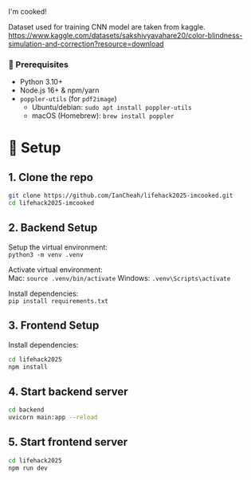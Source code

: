 I'm cooked!

Dataset used for training CNN model are taken from kaggle.
https://www.kaggle.com/datasets/sakshivyavahare20/color-blindness-simulation-and-correction?resource=download


### 🔁 Prerequisites

- Python 3.10+  
- Node.js 16+ & npm/yarn  
- `poppler-utils` (for `pdf2image`)  
  - Ubuntu/debian: `sudo apt install poppler-utils`  
  - macOS (Homebrew): `brew install poppler`

# 🚀 Setup

## 1. Clone the repo
```bash
git clone https://github.com/IanCheah/lifehack2025-imcooked.git
cd lifehack2025-imcooked
```

## 2. Backend Setup
Setup the virtual environment:<br>
`python3 -m venv .venv`

Activate virtual environment:<br>
Mac: `source .venv/bin/activate`
Windows: `.venv\Scripts\activate`

Install dependencies:<br>
`pip install requirements.txt`

## 3. Frontend Setup
Install dependencies:
```bash
cd lifehack2025
npm install
```

## 4. Start backend server
```bash
cd backend
uvicorn main:app --reload
```

## 5. Start frontend server
```bash
cd lifehack2025
npm run dev
```

